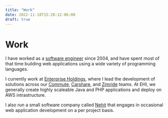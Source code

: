 ```yaml
---
title: "Work"
date: 2022-11-18T15:28:12-06:00
draft: true
---
```


# Work

I have worked as a [software engineer](https://www.linkedin.com/in/samtihen/) since 2004, and have spent most of that time building web applications using a wide variety of programming languages.

I currently work at [Enterprise Holdings](https://www.ehi.com/), where I lead the development of solutions across our [Commute](https://www.commutewithenterprise.com/), [Carshare](https://www.enterprisecarshare.ca), and [Zimride](https://www.zimride.com/) teams. At EHI, we generally create highly scaleable Java and PHP applications and deploy on AWS intrastructure.

I also run a small software company called [Nehit](https://www.nehit.com/) that engages in occasional web application development on a per project basis.